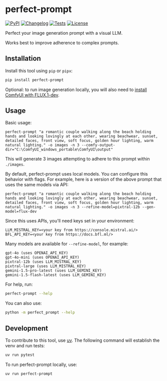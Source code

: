 # perfect-prompt

[![PyPI](https://img.shields.io/pypi/v/perfect-prompt.svg)](https://pypi.org/project/perfect-prompt/)
[![Changelog](https://img.shields.io/github/v/release/wolfmanstout/perfect-prompt?include_prereleases&label=changelog)](https://github.com/wolfmanstout/perfect-prompt/releases)
[![Tests](https://github.com/wolfmanstout/perfect-prompt/actions/workflows/test.yml/badge.svg)](https://github.com/wolfmanstout/perfect-prompt/actions/workflows/test.yml)
[![License](https://img.shields.io/badge/license-Apache%202.0-blue.svg)](https://github.com/wolfmanstout/perfect-prompt/blob/master/LICENSE)

Perfect your image generation prompt with a visual LLM.

Works best to improve adherence to complex prompts.

## Installation

Install this tool using `pip` or `pipx`:

```bash
pip install perfect-prompt
```

Optional: to run image generation locally, you will also need to
[install ComfyUI with FLUX.1-dev](https://stable-diffusion-art.com/flux-comfyui/#Flux_regular_full_model).

## Usage

Basic usage:

```
perfect-prompt "a romantic couple walking along the beach holding hands and looking lovingly at each other, wearing beachwear, sunset, detailed faces, front view, soft focus, golden hour lighting, warm natural lighting." -o images -n 3 --comfy-output-dir="C:\ComfyUI_windows_portable\ComfyUI\output"
```

This will generate 3 images attempting to adhere to this prompt within `./images`.

By default, perfect-prompt uses local models. You can configure this behavior with flags. For example, here is a version of the above prompt that uses the same models via API:

```
perfect-prompt "a romantic couple walking along the beach holding hands and looking lovingly at each other, wearing beachwear, sunset, detailed faces, front view, soft focus, golden hour lighting, warm natural lighting." -o images -n 3 --refine-model=pixtral-12b --gen-model=flux-dev
```

Since this uses APIs, you'll need keys set in your environment:

```
LLM_MISTRAL_KEY=<your key from https://console.mistral.ai/>
BFL_API_KEY=<your key from https://docs.bfl.ml/>
```

Many models are available for `--refine-model`, for example:
```
gpt-4o (uses OPENAI_API_KEY)
gpt-4o-mini (uses OPENAI_API_KEY)
pixtral-12b (uses LLM_MISTRAL_KEY)
pixtral-large (uses LLM_MISTRAL_KEY)
gemini-1.5-pro-latest (uses LLM_GEMINI_KEY)
gemini-1.5-flash-latest (uses LLM_GEMINI_KEY)
```

For help, run:

```bash
perfect-prompt --help
```

You can also use:

```bash
python -m perfect_prompt --help
```

## Development

To contribute to this tool, use [uv](https://docs.astral.sh/uv/). The following
command will establish the venv and run tests:

```bash
uv run pytest
```

To run perfect-prompt locally, use:

```bash
uv run perfect-prompt
```
